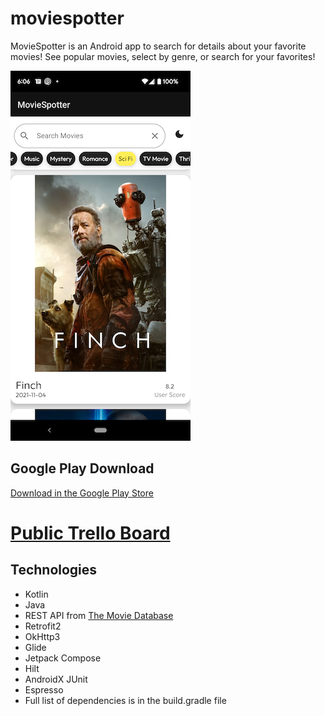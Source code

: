 # moviespotter

MovieSpotter is an Android app to search for details about your favorite movies! 
See popular movies, select by genre, or search for your favorites!

![screenshot](public/images/moviespotter_screenshot2.0-resize.png)


## Google Play Download
[Download in the Google Play Store](https://play.google.com/store/apps/details?id=com.petestmart.moviespotter) 

[Public Trello Board](https://trello.com/b/2qliTAF2/moviespotter)
=======

## Technologies
* Kotlin
* Java
* REST API from [The Movie Database](https://developers.themoviedb.org/3/)
* Retrofit2
* OkHttp3
* Glide
* Jetpack Compose
* Hilt 
* AndroidX JUnit
* Espresso
* Full list of dependencies is in the build.gradle file
